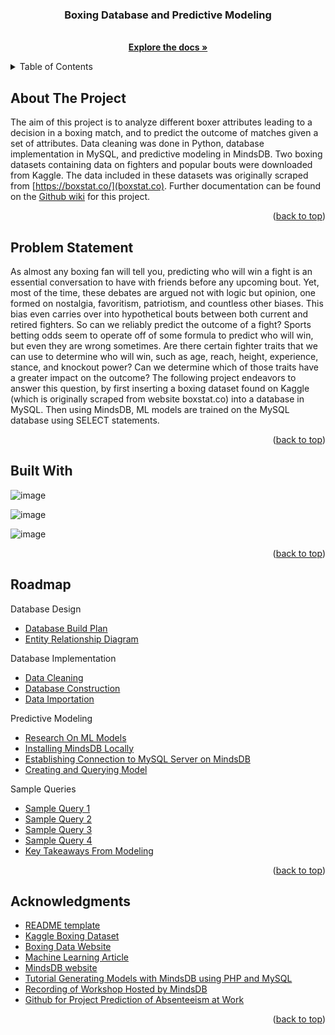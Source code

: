 <a name="readme-top"></a>
  <h3 align="center"> Boxing Database and Predictive Modeling</h3>

  <p align="center">
    <br />
    <a href="https://github.com/nicholas-middelberg/Boxing-Database-CS61"><strong>Explore the docs »</strong></a>



<!-- TABLE OF CONTENTS -->
<details>
  <summary>Table of Contents</summary>
  <ol>
    <li><a href="#about-the-project">About The Project</a>
    <li><a href="#problem-statement">Problem Statement</a></li>
    <li><a href="#built-with">Built With</a></li>
    <li><a href="#roadmap">Roadmap</a></li>
    <li><a href="#acknowledgments">Acknowledgments</a></li>
  </ol>
</details>



<!-- ABOUT THE PROJECT -->
## About The Project

The aim of this project is to analyze different boxer attributes leading to a decision in a boxing match, and to predict the outcome of matches given a set of attributes. Data cleaning was done in Python, database implementation in MySQL, and predictive modeling in MindsDB. Two boxing datasets containing data on fighters and popular bouts were downloaded from Kaggle. The data included in these datasets was originally scraped from [https://boxstat.co/](boxstat.co). Further documentation can be found on the [Github wiki](https://github.com/nicholas-middelberg/Boxing-Database-CS61/wiki) for this project.

<p align="right">(<a href="#readme-top">back to top</a>)</p>



<!-- PROBLEM STATEMENT -->
## Problem Statement

As almost any boxing fan will tell you, predicting who will win a fight is an essential conversation to have with friends before any upcoming bout. Yet, most of the time, these debates are argued not with logic but opinion, one formed on nostalgia, favoritism, patriotism, and countless other biases. This bias even carries over into hypothetical bouts between both current and retired fighters. So can we reliably predict the outcome of a fight? Sports betting odds seem to operate off of some formula to predict who will win, but even they are wrong sometimes. Are there certain fighter traits that we can use to determine who will win, such as age, reach, height, experience, stance, and knockout power? Can we determine which of those traits have a greater impact on the outcome? The following project endeavors to answer this question, by first inserting a boxing dataset found on Kaggle (which is originally scraped from website boxstat.co) into a database in MySQL. Then using MindsDB, ML models are trained on the MySQL database using SELECT statements.

<p align="right">(<a href="#readme-top">back to top</a>)</p>




<!-- BUILT WITH -->
## Built With

![image](https://github.com/nicholas-middelberg/Boxing-Database-CS61/assets/102709066/51a84dc3-a808-4886-a071-d476cba9a098)








![image](https://github.com/nicholas-middelberg/Boxing-Database-CS61/assets/102709066/454d4965-54c7-48cd-bc64-35f5f44e39c3)





![image](https://github.com/nicholas-middelberg/Boxing-Database-CS61/assets/102709066/167ad5a6-5c3a-4498-b241-d5988be13f29)

<p align="right">(<a href="#readme-top">back to top</a>)</p>



<!-- ROADMAP -->
## Roadmap

Database Design
- [Database Build Plan](https://github.com/nicholas-middelberg/Boxing-Database-CS61/wiki/Database-Build-Plan)
- [Entity Relationship Diagram](https://github.com/nicholas-middelberg/Boxing-Database-CS61/wiki/Entity-Relationship-Diagram)

Database Implementation
- [Data Cleaning](https://github.com/nicholas-middelberg/Boxing-Database-CS61/wiki/Data-Cleaning)
- [Database Construction](https://github.com/nicholas-middelberg/Boxing-Database-CS61/wiki/Database-Construction)
- [Data Importation](https://github.com/nicholas-middelberg/Boxing-Database-CS61/wiki/Data-Importation)

Predictive Modeling
- [Research On ML Models](https://github.com/nicholas-middelberg/Boxing-Database-CS61/wiki/Research-on-ML-models)
- [Installing MindsDB Locally](https://github.com/nicholas-middelberg/Boxing-Database-CS61/wiki/Installing-MindsDB-Locally)
- [Establishing Connection to MySQL Server on MindsDB](https://github.com/nicholas-middelberg/Boxing-Database-CS61/wiki/Establishing-Connection-to-MySQL-server-on-MindsDB)
- [Creating and Querying Model](https://github.com/nicholas-middelberg/Boxing-Database-CS61/wiki/Creating-and-Querying-Model)

Sample Queries
- [Sample Query 1](https://github.com/nicholas-middelberg/Boxing-Database-CS61/wiki/Sample-Query-1)
- [Sample Query 2](https://github.com/nicholas-middelberg/Boxing-Database-CS61/wiki/Sample-Query-2)
- [Sample Query 3](https://github.com/nicholas-middelberg/Boxing-Database-CS61/wiki/Sample-Query-3)
- [Sample Query 4](https://github.com/nicholas-middelberg/Boxing-Database-CS61/wiki/Sample-Query-4)
- [Key Takeaways From Modeling](https://github.com/nicholas-middelberg/Boxing-Database-CS61/wiki/Key-Takeaways-From-Modeling)
<p align="right">(<a href="#readme-top">back to top</a>)</p>




<!-- ACKNOWLEDGMENTS -->
## Acknowledgments

* [README template](https://github.com/othneildrew/Best-README-Template/tree/master)
* [Kaggle Boxing Dataset](https://www.kaggle.com/datasets/iyadelwy/boxing-matches-dataset-predict-winner?select=fighters.csv)
* [Boxing Data Website](https://boxstat.co/)
* [Machine Learning Article](https://www.infoworld.com/article/3607762/10-databases-supporting-in-database-machine-learning.html)
* [MindsDB website](https://docs.mindsdb.com/what-is-mindsdb)
* [Tutorial Generating Models with MindsDB using PHP and MySQL](https://techsch.com/tutorials/mindsdb-machine-learning-mysql-tables-php)
* [Recording of Workshop Hosted by MindsDB](https://mindsdb.com/events/hands-on-workshop-effective-machine-learning-inside-your-database)
* [Github for Project Prediction of Absenteeism at Work](https://github.com/palashck/Prediction-of-Absenteeism-at-work)


<p align="right">(<a href="#readme-top">back to top</a>)</p>



<!-- MARKDOWN LINKS & IMAGES -->
<!-- https://www.markdownguide.org/basic-syntax/#reference-style-links -->
[contributors-shield]: https://img.shields.io/github/contributors/othneildrew/Best-README-Template.svg?style=for-the-badge
[contributors-url]: https://github.com/othneildrew/Best-README-Template/graphs/contributors
[forks-shield]: https://img.shields.io/github/forks/othneildrew/Best-README-Template.svg?style=for-the-badge
[forks-url]: https://github.com/othneildrew/Best-README-Template/network/members
[stars-shield]: https://img.shields.io/github/stars/othneildrew/Best-README-Template.svg?style=for-the-badge
[stars-url]: https://github.com/othneildrew/Best-README-Template/stargazers
[issues-shield]: https://img.shields.io/github/issues/othneildrew/Best-README-Template.svg?style=for-the-badge
[issues-url]: https://github.com/othneildrew/Best-README-Template/issues
[license-shield]: https://img.shields.io/github/license/othneildrew/Best-README-Template.svg?style=for-the-badge
[license-url]: https://github.com/othneildrew/Best-README-Template/blob/master/LICENSE.txt
[linkedin-shield]: https://img.shields.io/badge/-LinkedIn-black.svg?style=for-the-badge&logo=linkedin&colorB=555
[linkedin-url]: https://linkedin.com/in/othneildrew
[product-screenshot]: images/screenshot.png
[Next.js]: https://img.shields.io/badge/next.js-000000?style=for-the-badge&logo=nextdotjs&logoColor=white
[Next-url]: https://nextjs.org/
[React.js]: https://img.shields.io/badge/React-20232A?style=for-the-badge&logo=react&logoColor=61DAFB
[React-url]: https://reactjs.org/
[Vue.js]: https://img.shields.io/badge/Vue.js-35495E?style=for-the-badge&logo=vuedotjs&logoColor=4FC08D
[Vue-url]: https://vuejs.org/
[Angular.io]: https://img.shields.io/badge/Angular-DD0031?style=for-the-badge&logo=angular&logoColor=white
[Angular-url]: https://angular.io/
[Svelte.dev]: https://img.shields.io/badge/Svelte-4A4A55?style=for-the-badge&logo=svelte&logoColor=FF3E00
[Svelte-url]: https://svelte.dev/
[Laravel.com]: https://img.shields.io/badge/Laravel-FF2D20?style=for-the-badge&logo=laravel&logoColor=white
[Laravel-url]: https://laravel.com
[Bootstrap.com]: https://img.shields.io/badge/Bootstrap-563D7C?style=for-the-badge&logo=bootstrap&logoColor=white
[Bootstrap-url]: https://getbootstrap.com
[JQuery.com]: https://img.shields.io/badge/jQuery-0769AD?style=for-the-badge&logo=jquery&logoColor=white
[JQuery-url]: https://jquery.com 
